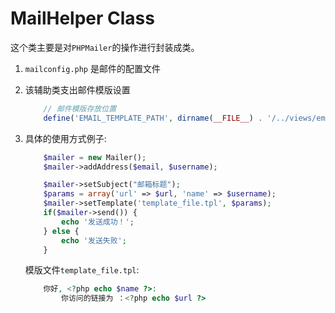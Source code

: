 MailHelper Class
================

这个类主要是对`PHPMailer`的操作进行封装成类。

1. `mailconfig.php` 是邮件的配置文件
2. 该辅助类支出邮件模版设置
    ```php
        // 邮件模版存放位置
        define('EMAIL_TEMPLATE_PATH', dirname(__FILE__) . '/../views/email/');
    ```
3. 具体的使用方式例子:
    
    ```php
        $mailer = new Mailer();
        $mailer->addAddress($email, $username);

        $mailer->setSubject("邮箱标题");
        $params = array('url' => $url, 'name' => $username);
        $mailer->setTemplate('template_file.tpl', $params);
        if($mailer->send()) {
            echo '发送成功！';
        } else {
            echo '发送失败';
        }
    ```
    
    模版文件`template_file.tpl`:

    ```php
        你好, <?php echo $name ?>:
            你访问的链接为 ：<?php echo $url ?>
    ```